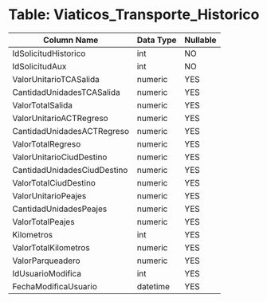 # Table: Viaticos_Transporte_Historico

| Column Name | Data Type | Nullable |
|-------------|-----------|----------|
| IdSolicitudHistorico | int | NO |
| IdSolicitudAux | int | NO |
| ValorUnitarioTCASalida | numeric | YES |
| CantidadUnidadesTCASalida | numeric | YES |
| ValorTotalSalida | numeric | YES |
| ValorUnitarioACTRegreso | numeric | YES |
| CantidadUnidadesACTRegreso | numeric | YES |
| ValorTotalRegreso | numeric | YES |
| ValorUnitarioCiudDestino | numeric | YES |
| CantidadUnidadesCiudDestino | numeric | YES |
| ValorTotalCiudDestino | numeric | YES |
| ValorUnitarioPeajes | numeric | YES |
| CantidadUnidadesPeajes | numeric | YES |
| ValorTotalPeajes | numeric | YES |
| Kilometros | int | YES |
| ValorTotalKilometros | numeric | YES |
| ValorParqueadero | numeric | YES |
| IdUsuarioModifica | int | YES |
| FechaModificaUsuario | datetime | YES |
